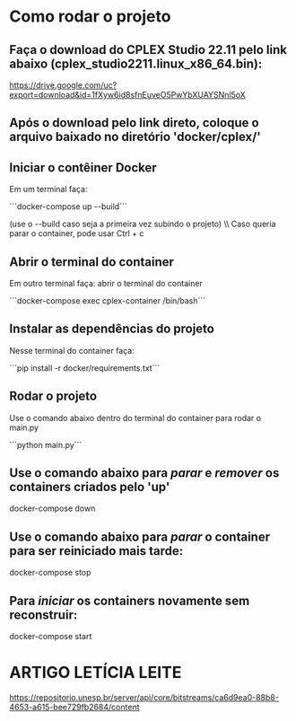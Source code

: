 # Como rodar o projeto

## Faça o download do CPLEX Studio 22.11 pelo link abaixo (cplex_studio2211.linux_x86_64.bin):
https://drive.google.com/uc?export=download&id=1fXyw6id8sfnEuveO5PwYbXUAYSNnl5oX
## Após o download pelo link direto, coloque o arquivo baixado no diretório 'docker/cplex/'

## Iniciar o contêiner Docker
<p> Em um terminal faça: </p>
```docker-compose up --build```
<p> (use o --build caso seja a primeira vez subindo o projeto) \\
Caso queria parar o container, pode usar Ctrl + c </p>


## Abrir o terminal do container 
<p> Em outro terminal faça: abrir o terminal do container </p>
```docker-compose exec cplex-container /bin/bash```

## Instalar as dependências do projeto
<p> Nesse terminal do container faça: </p>
```pip install -r docker/requirements.txt```

## Rodar o projeto
<p> Use o comando abaixo dentro do terminal do container para rodar o main.py </p>
```python main.py```

## Use o comando abaixo para *parar* e *remover* os containers criados pelo 'up'
docker-compose down

## Use o comando abaixo para *parar* o container para ser reiniciado mais tarde:
docker-compose stop

## Para *iniciar* os containers novamente sem reconstruir:
docker-compose start


# ARTIGO LETÍCIA LEITE
https://repositorio.unesp.br/server/api/core/bitstreams/ca6d9ea0-88b8-4653-a615-bee729fb2684/content